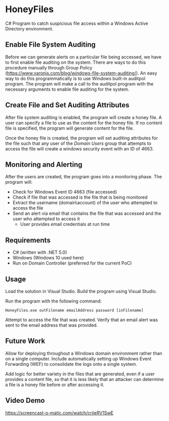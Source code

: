 # HoneyFiles

C# Program to catch suspicious file access within a Windows Active Directory environment.

## Enable File System Auditing
Before we can generate alerts on a particular file being accessed, we have to first enable file auditing on the system. There are ways to do this procedure manually through Group Policy (https://www.varonis.com/blog/windows-file-system-auditing/). An easy way to do this programmatically is to use Windows built-in auditpol program. The program will make a call to the auditpol program with the necessary arguments to enable file auditing for the system.

## Create File and Set Auditing Attributes
After file system auditing is enabled, the program will create a honey file. A user can specify a file to use as the content for the honey file. If no content file is specified, the program will generate content for the file.

Once the honey file is created, the program will set auditing attributes for the file such that any user of the _Domain Users_ group that attempts to access the file will create a windows security event with an ID of 4663.
  
## Monitoring and Alerting
After the users are created, the program goes into a monitoring phase. The program will:
  - Check for Windows Event ID 4663 (file accessed)
  - Check if file that was accessed is the file that is being monitored
  - Extract the username (domain\account) of the user who attempted to access the file
  - Send an alert via email that contains the file that was accessed and the user who attempted to access it
    - User provides email credentials at run time

## Requirements
- C# (written with .NET 5.0)
- Windows (Windows 10 used here)
- Run on Domain Controller (preferred for the current PoC)

## Usage
Load the solution in Visual Studio. Build the program using Visual Studio.

Run the program with the following command:

```
HoneyFiles.exe outFilename emailAddress password [inFilename]
```
Attempt to access the file that was created. Verify that an email alert was sent to the email address that was provided.

## Future Work
Allow for deploying throughout a Windows domain environment rather than on a single computer. Include automatically setting up Windows Event Forwarding (WEF) to consolidate the logs onto a single system.

Add logic for better variety in the files that are generated, even if a user provides a content file, so that it is less likely that an attacker can determine a file is a honey file before or after accessing it.

## Video Demo
https://screencast-o-matic.com/watch/crijeRV1SwE

